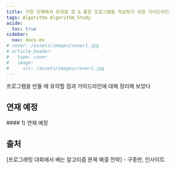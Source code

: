 ```yaml
---
title: 구현 단계에서 유의할 점 & 좋은 프로그램을 작성하기 위한 가이드라인
tags: Algorithm Algorithm_Study
aside:
  toc: true
sidebar:
  nav: docs-en
# cover: /assets/images/cover1.jpg
# article_header:
#   type: cover
#   image:
#     src: /assets/images/cover2.jpg
---
```


프로그램을 만들 때 유의할 점과 가이드라인에 대해 정리해 보았다

<!-- more -->
<h2 id="h1">연재 예정</h2>
#### 1) 연재 예정

<h2 id="h2">출처</h2>
[프로그래밍 대회에서 배는 알고리즘 문제 해결 전략] - 구종만, 인사이트